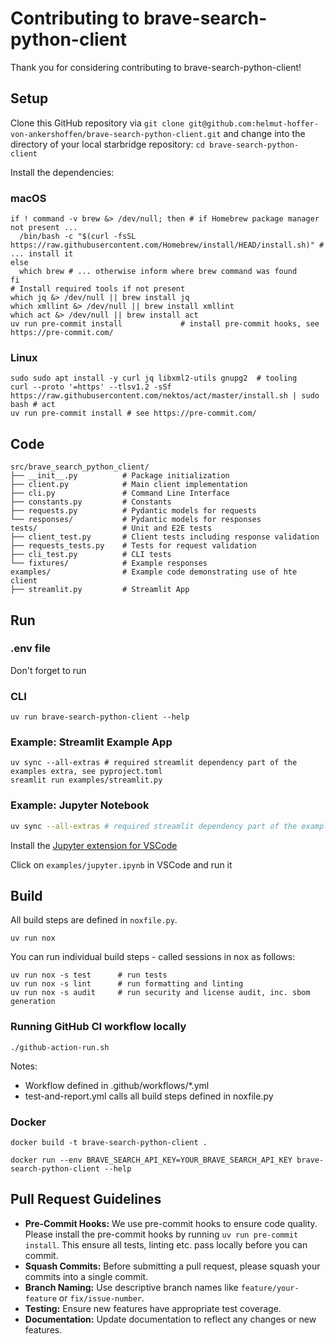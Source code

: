 # Contributing to brave-search-python-client

Thank you for considering contributing to brave-search-python-client!

## Setup

Clone this GitHub repository via ```git clone git@github.com:helmut-hoffer-von-ankershoffen/brave-search-python-client.git``` and change into the directory of your local starbridge repository: ```cd brave-search-python-client```

Install the dependencies:

### macOS

```shell
if ! command -v brew &> /dev/null; then # if Homebrew package manager not present ...
  /bin/bash -c "$(curl -fsSL https://raw.githubusercontent.com/Homebrew/install/HEAD/install.sh)" # ... install it
else
  which brew # ... otherwise inform where brew command was found
fi
# Install required tools if not present
which jq &> /dev/null || brew install jq
which xmllint &> /dev/null || brew install xmllint
which act &> /dev/null || brew install act
uv run pre-commit install             # install pre-commit hooks, see https://pre-commit.com/
```

### Linux

```shell
sudo sudo apt install -y curl jq libxml2-utils gnupg2  # tooling
curl --proto '=https' --tlsv1.2 -sSf https://raw.githubusercontent.com/nektos/act/master/install.sh | sudo bash # act
uv run pre-commit install # see https://pre-commit.com/
```

## Code

```
src/brave_search_python_client/
├── __init__.py          # Package initialization
├── client.py            # Main client implementation
├── cli.py               # Command Line Interface
├── constants.py         # Constants
├── requests.py          # Pydantic models for requests
└── responses/           # Pydantic models for responses
tests/                   # Unit and E2E tests
├── client_test.py       # Client tests including response validation
├── requests_tests.py    # Tests for request validation
├── cli_test.py          # CLI tests
└── fixtures/            # Example responses
examples/                # Example code demonstrating use of hte client
├── streamlit.py         # Streamlit App
```

## Run

### .env file

Don't forget to run



### CLI

```shell
uv run brave-search-python-client --help
```

### Example: Streamlit Example App

```shell
uv sync --all-extras # required streamlit dependency part of the examples extra, see pyproject.toml
sreamlit run examples/streamlit.py
```

### Example: Jupyter Notebook

```bash
uv sync --all-extras # required streamlit dependency part of the examples extra, see pyproject.toml
```

Install the [Jupyter extension for VSCode](https://marketplace.visualstudio.com/items?itemName=ms-toolsai.jupyter)

Click on `examples/jupyter.ipynb` in VSCode and run it

## Build

All build steps are defined in `noxfile.py`.

```shell
uv run nox
```

You can run individual build steps - called sessions in nox as follows:

```shell
uv run nox -s test      # run tests
uv run nox -s lint      # run formatting and linting
uv run nox -s audit     # run security and license audit, inc. sbom generation
```

### Running GitHub CI workflow locally

```shell
./github-action-run.sh
```

Notes:

- Workflow defined in .github/workflows/*.yml
- test-and-report.yml calls all build steps defined in noxfile.py

### Docker

```shell
docker build -t brave-search-python-client .
```

```shell
docker run --env BRAVE_SEARCH_API_KEY=YOUR_BRAVE_SEARCH_API_KEY brave-search-python-client --help
```

## Pull Request Guidelines

- **Pre-Commit Hooks:** We use pre-commit hooks to ensure code quality. Please install the pre-commit hooks by running `uv run pre-commit install`. This ensure all tests, linting etc. pass locally before you can commit.
- **Squash Commits:** Before submitting a pull request, please squash your commits into a single commit.
- **Branch Naming:** Use descriptive branch names like `feature/your-feature` or `fix/issue-number`.
- **Testing:** Ensure new features have appropriate test coverage.
- **Documentation:** Update documentation to reflect any changes or new features.
